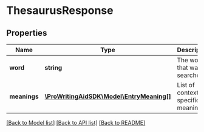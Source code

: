 # ThesaurusResponse

## Properties
Name | Type | Description | Notes
------------ | ------------- | ------------- | -------------
**word** | **string** | The word that was searched | [optional] 
**meanings** | [**\ProWritingAidSDK\Model\EntryMeaning[]**](EntryMeaning.md) | List of context-specific meanings | [optional] 

[[Back to Model list]](../README.md#documentation-for-models) [[Back to API list]](../README.md#documentation-for-api-endpoints) [[Back to README]](../README.md)



